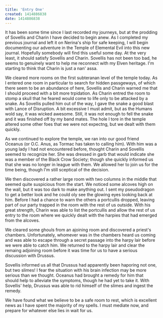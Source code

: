 ```yaml
---
title: 'Entry One'
created: 1414886838
date: 1414886838
---
```

It has been some time since I last recorded my journeys, but at the prodding of
Sovellis and Charin I have decided to begin anew. As I completed my previous
journal and left it on Nerina's ship for safe keeping, I will begin documenting
our adventure in the Temple of Elemental Evil into this new journal. Hopefully
somebody will find this useful some day. At the very least, it should satisfy
Sovellis and Charin. Sovellis has not been too bad, he seems to genuinely want
to help me reconnect with my Elven heritage. I'm starting to think that Charin
is just a nan' assa.

<!--more-->

We cleared more rooms on the first subteranan level of the temple today. As I
entered one room in particular to search for hidden passgeways, of which there
seem to be an abundance of here, Sovellis and Charin warned me that I should
proceed with a bit more trpidation. As Charin entred the room to stomp a skull
that he feared would come to life only to be attacked by a snake. As Sovellis
pulled him out of the way, I gave the snake a good blast with Lance of
Disruption. A bit excessive I must admit, but as the Humans wold say, it was
wicked awesome. Still, it was not enough to fell the snake and it was finished
off by my band mates. The hole I tore in the temple altered some other foes that
we were not expectng, but we dealt with them quickly.

As we continued to explore the temple, we ran into our good friend Oceanus (or
O.C. Anus, as Tormac has taken to calling him). With him was a young lady I had
not encountered before, thought Charin and Sovellis seemed to recognize her. She
was dressed in garb that would indicate she was a member of the Black Crow
Society; though she quickly informed us that she was no longer in league with
them. We allowed her to join us for the time being, though I'm still sceptical
of the decision.

We then discovered a rather large room with two columns in the middle that
seemed quite suspicious from the start. We noticed some alcoves high on the
wall, but it was too dark to make anything out. I sent my pseudodragon to get a
better look and he could oly see the glowing eyes looking back at him. Before I
had a chance to warn the others a portcullis dropped, leaving part of our party
trapped in the room with the rest of us outside. With his great strength, Charin
was able to list the portcullis and allow the rest of us entry to the room where
we quickly dealt with the harpies that had emerged from the alcoves.

We cleared some ghouls from an ajoining room and discovered a priest's chambers.
Unfortunately, whomever was in the chambers heard us coming and was able to
escape through a secret passage into the harpy lair before we were able to catch
him. We returned to the harpy lair and clear the remaing adjoining room before
it was time for us to have a serious discussion with Drussus.

Sovellis informed us all that Drussus had apparently been haporing not one, but
two slimes! I fear the situation with his brain infection may be more serious
than we thought. Oceanus had brought a remedy for him that should help to
alleviate the symptoms, though he had yet to take it. With Sovellis' help,
Drussus was able to rid himself of the slimes and ingest the remedy.

We have found what we believe to be a safe room to rest, which is excellent news
as I have spent the majority of my spells. I must mediate now, and prepare for
whatever else lies in wait for us.
